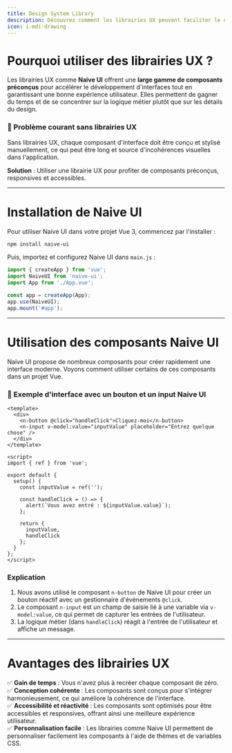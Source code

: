 ```yaml
---
title: Design System Library
description: Découvrez comment les librairies UX peuvent faciliter le développement d'interfaces utilisateur et améliorer l'expérience de l'utilisateur avec Naive UI.
icon: i-mdi-drawing
---
```


# Pourquoi utiliser des librairies UX ?

Les librairies UX comme **Naive UI** offrent une **large gamme de composants préconçus** pour accélérer le développement d'interfaces tout en garantissant une bonne expérience utilisateur. Elles permettent de gagner du temps et de se concentrer sur la logique métier plutôt que sur les détails du design.

### 📌 Problème courant sans librairies UX

Sans librairies UX, chaque composant d'interface doit être conçu et stylisé manuellement, ce qui peut être long et source d'incohérences visuelles dans l'application.

**Solution** : Utiliser une librairie UX pour profiter de composants préconçus, responsives et accessibles.

---

# Installation de Naive UI

Pour utiliser Naive UI dans votre projet Vue 3, commencez par l'installer :

```sh
npm install naive-ui
```

Puis, importez et configurez Naive UI dans `main.js` :

```js
import { createApp } from 'vue';
import NaiveUI from 'naive-ui';
import App from './App.vue';

const app = createApp(App);
app.use(NaiveUI);
app.mount('#app');
```

---

# Utilisation des composants Naive UI

Naive UI propose de nombreux composants pour créer rapidement une interface moderne. Voyons comment utiliser certains de ces composants dans un projet Vue.

### 📌 Exemple d'interface avec un bouton et un input Naive UI

```vue
<template>
  <div>
    <n-button @click="handleClick">Cliquez-moi</n-button>
    <n-input v-model:value="inputValue" placeholder="Entrez quelque chose" />
  </div>
</template>

<script>
import { ref } from 'vue';

export default {
  setup() {
    const inputValue = ref('');

    const handleClick = () => {
      alert(`Vous avez entré : ${inputValue.value}`);
    };

    return {
      inputValue,
      handleClick
    };
  }
};
</script>
```

### Explication

1. Nous avons utilisé le composant `n-button` de Naive UI pour créer un bouton réactif avec un gestionnaire d'événements `@click`.
2. Le composant `n-input` est un champ de saisie lié à une variable via `v-model:value`, ce qui permet de capturer les entrées de l'utilisateur.
3. La logique métier (dans `handleClick`) réagit à l'entrée de l'utilisateur et affiche un message.

---

# Avantages des librairies UX

✅ **Gain de temps** : Vous n'avez plus à recréer chaque composant de zéro.  
✅ **Conception cohérente** : Les composants sont conçus pour s'intégrer harmonieusement, ce qui améliore la cohérence de l'interface.  
✅ **Accessibilité et réactivité** : Les composants sont optimisés pour être accessibles et responsives, offrant ainsi une meilleure expérience utilisateur.  
✅ **Personnalisation facile** : Les librairies comme Naive UI permettent de personnaliser facilement les composants à l'aide de thèmes et de variables CSS.

